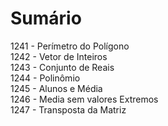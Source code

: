 # Sumário

1241 - Perímetro do Polígono  
1242 - Vetor de Inteiros  
1243 - Conjunto de Reais  
1244 - Polinômio  
1245 - Alunos e Média  
1246 - Media sem valores Extremos  
1247 - Transposta da Matriz
